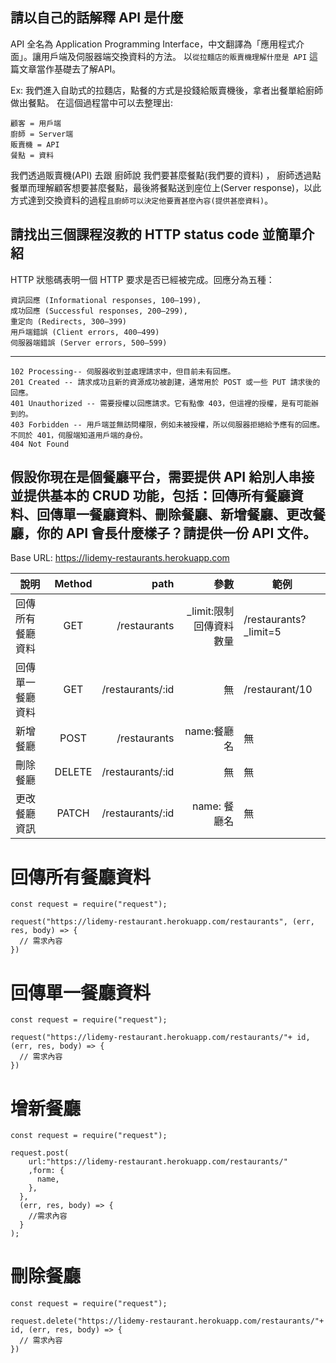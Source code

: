 ## 請以自己的話解釋 API 是什麼
API 全名為 Application Programming Interface，中文翻譯為「應用程式介面」。讓用戶端及伺服器端交換資料的方法。
以`從拉麵店的販賣機理解什麼是 API` 這篇文章當作基礎去了解API。

Ex:
我們進入自助式的拉麵店，點餐的方式是投錢給販賣機後，拿者出餐單給廚師做出餐點。
在這個過程當中可以去整理出:

    顧客 = 用戶端
    廚師 = Server端
    販賣機 = API
    餐點 = 資料

我們透過販賣機(API) 去跟 廚師說 我們要甚麼餐點(我們要的資料) ， 廚師透過點餐單而理解顧客想要甚麼餐點，最後將餐點送到座位上(Server response)，以此方式達到交換資料的過程`且廚師可以決定他要賣甚麼內容(提供甚麼資料)`。
## 請找出三個課程沒教的 HTTP status code 並簡單介紹
HTTP 狀態碼表明一個 HTTP 要求是否已經被完成。回應分為五種：

    資訊回應 (Informational responses, 100–199),
    成功回應 (Successful responses, 200–299),
    重定向 (Redirects, 300–399)
    用戶端錯誤 (Client errors, 400–499)
    伺服器端錯誤 (Server errors, 500–599)
---
    102 Processing-- 伺服器收到並處理請求中，但目前未有回應。
    201 Created -- 請求成功且新的資源成功被創建，通常用於 POST 或一些 PUT 請求後的回應。
    401 Unauthorized -- 需要授權以回應請求。它有點像 403，但這裡的授權，是有可能辦到的。
    403 Forbidden -- 用戶端並無訪問權限，例如未被授權，所以伺服器拒絕給予應有的回應。不同於 401，伺服端知道用戶端的身份。
    404 Not Found

## 假設你現在是個餐廳平台，需要提供 API 給別人串接並提供基本的 CRUD 功能，包括：回傳所有餐廳資料、回傳單一餐廳資料、刪除餐廳、新增餐廳、更改餐廳，你的 API 會長什麼樣子？請提供一份 API 文件。
Base URL: https://lidemy-restaurants.herokuapp.com

說明          | Method | path | 參數 | 範例
--------------|:-----:|-----:| ----:|------------------------
|回傳所有餐廳資料|GET	|/restaurants       |_limit:限制回傳資料數量|   /restaurants?_limit=5|
|回傳單一餐廳資料|GET	|/restaurants/:id	|無                   |          /restaurant/10|
|新增餐廳	|POST	|/restaurants          |name:餐廳名            |                         無|
|刪除餐廳	|DELETE	|/restaurants/:id      |無                   |                          無|
|更改餐廳資訊|PATCH  |/restaurants/:id      |name: 餐廳名	          |                            無|

# 回傳所有餐廳資料
```
const request = require("request");

request("https://lidemy-restaurant.herokuapp.com/restaurants", (err, res, body) => {
  // 需求內容
})
```
# 回傳單一餐廳資料
```
const request = require("request");

request("https://lidemy-restaurant.herokuapp.com/restaurants/"+ id, (err, res, body) => {
  // 需求內容
})
```
# 增新餐廳
```
const request = require("request");

request.post(
    url:"https://lidemy-restaurant.herokuapp.com/restaurants/"
    ,form: {
      name, 
    },
  },
  (err, res, body) => {
    //需求內容
  }
);
```
# 刪除餐廳
```
const request = require("request");

request.delete("https://lidemy-restaurant.herokuapp.com/restaurants/"+ id, (err, res, body) => {
  // 需求內容
})
```